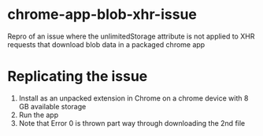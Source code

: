 # chrome-app-blob-xhr-issue
Repro of an issue where the unlimitedStorage attribute is not applied to XHR requests that download blob data in a packaged chrome app

# Replicating the issue
1. Install as an unpacked extension in Chrome on a chrome device with 8 GB available storage
2. Run the app
3. Note that Error 0 is thrown part way through downloading the 2nd file
